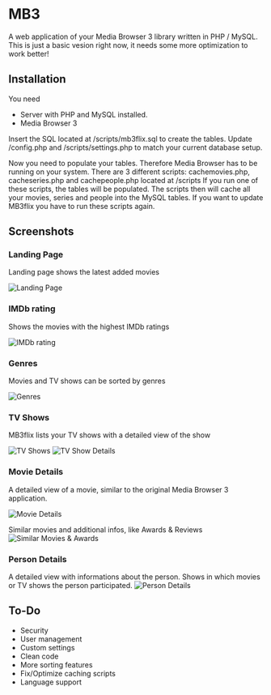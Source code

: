 MB3
===

A web application of your Media Browser 3 library written in PHP / MySQL.
This is just a basic vesion right now, it needs some more optimization to work better!

Installation
---
You need
- Server with PHP and MySQL installed.
- Media Browser 3

Insert the SQL located at /scripts/mb3flix.sql to create the tables.
Update /config.php and /scripts/settings.php to match your current database setup.

Now you need to populate your tables. Therefore Media Browser has to be running on your system.
There are 3 different scripts: cachemovies.php, cacheseries.php and cachepeople.php located at /scripts
If you run one of these scripts, the tables will be populated. The scripts then will cache all your movies, series and people into the MySQL tables. If you want to update MB3flix you have to run these scripts again.

Screenshots
---

### Landing Page
Landing page shows the latest added movies

![Landing Page](https://raw.githubusercontent.com/Chilldebert/MB3flix/master/docs/screenshots/01.png)

### IMDb rating
Shows the movies with the highest IMDb ratings

![IMDb rating](https://raw.githubusercontent.com/Chilldebert/MB3flix/master/docs/screenshots/02.png)

### Genres
Movies and TV shows can be sorted by genres

![Genres](https://raw.githubusercontent.com/Chilldebert/MB3flix/master/docs/screenshots/03.png)

### TV Shows
MB3flix lists your TV shows with a detailed view of the show

![TV Shows](https://raw.githubusercontent.com/Chilldebert/MB3flix/master/docs/screenshots/04.png)
![TV Show Details](https://raw.githubusercontent.com/Chilldebert/MB3flix/master/docs/screenshots/05.png)

### Movie Details
A detailed view of a movie, similar to the original Media Browser 3 application.

![Movie Details](https://raw.githubusercontent.com/Chilldebert/MB3flix/master/docs/screenshots/06.png)

Similar movies and additional infos, like Awards & Reviews
![Similar Movies & Awards](https://raw.githubusercontent.com/Chilldebert/MB3flix/master/docs/screenshots/07.png)

### Person Details
A detailed view with informations about the person. Shows in which movies or TV shows the person participated.
![Person Details](https://raw.githubusercontent.com/Chilldebert/MB3flix/master/docs/screenshots/08.png)

To-Do
---

- Security
- User management
- Custom settings
- Clean code
- More sorting features
- Fix/Optimize caching scripts
- Language support
